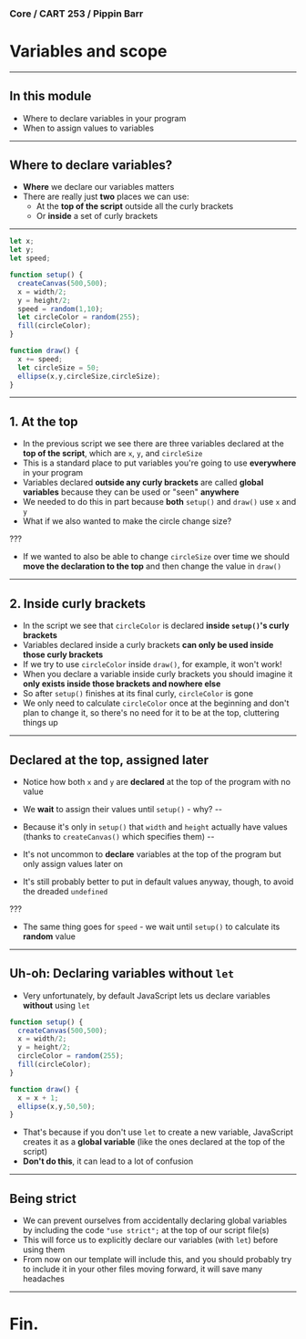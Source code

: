 ### Core / CART 253 / Pippin Barr

# Variables and scope

---

## In this module

- Where to declare variables in your program
- When to assign values to variables

---

## Where to declare variables?

- __Where__ we declare our variables matters
- There are really just __two__ places we can use:
  - At the __top of the script__ outside all the curly brackets
  - Or __inside__ a set of curly brackets

---

```javascript
let x;
let y;
let speed;

function setup() {
  createCanvas(500,500);
  x = width/2;
  y = height/2;
  speed = random(1,10);
  let circleColor = random(255);
  fill(circleColor);
}

function draw() {
  x += speed;
  let circleSize = 50;
  ellipse(x,y,circleSize,circleSize);
}
```

---

## 1. At the top

- In the previous script we see there are three variables declared at the __top of the script__, which are `x`, `y`, and `circleSize`
- This is a standard place to put variables you're going to use __everywhere__ in your program
- Variables declared __outside any curly brackets__ are called __global variables__ because they can be used or "seen" __anywhere__
- We needed to do this in part because __both__ `setup()` and `draw()` use `x` and `y`
- What if we also wanted to make the circle change size?

???

- If we wanted to also be able to change `circleSize` over time we should __move the declaration to the top__ and then change the value in `draw()`

---

## 2. Inside curly brackets

- In the script we see that `circleColor` is declared __inside `setup()`'s curly brackets__
- Variables declared inside a curly brackets __can only be used inside those curly brackets__
- If we try to use `circleColor` inside `draw()`, for example, it won't work!
- When you declare a variable inside curly brackets you should imagine it __only exists inside those brackets and nowhere else__
- So after `setup()` finishes at its final curly, `circleColor` is gone
- We only need to calculate `circleColor` once at the beginning and don't plan to change it, so there's no need for it to be at the top, cluttering things up

---

## Declared at the top, assigned later

- Notice how both `x` and `y` are __declared__ at the top of the program with no value
- We __wait__ to assign their values until `setup()` - why?
--

- Because it's only in `setup()` that `width` and `height` actually have values (thanks to `createCanvas()` which specifies them)
--

- It's not uncommon to __declare__ variables at the top of the program but only assign values later on
- It's still probably better to put in default values anyway, though, to avoid the dreaded `undefined`

???

- The same thing goes for `speed` - we wait until `setup()` to calculate its __random__ value

---

## Uh-oh: Declaring variables without `let`

- Very unfortunately, by default JavaScript lets us declare variables __without__ using `let`

```javascript
function setup() {
  createCanvas(500,500);
  x = width/2;
  y = height/2;
  circleColor = random(255);
  fill(circleColor);
}

function draw() {
  x = x + 1;
  ellipse(x,y,50,50);
}
```

- That's because if you don't use `let` to create a new variable, JavaScript creates it as a __global variable__ (like the ones declared at the top of the script)
- __Don't do this__, it can lead to a lot of confusion

---

## Being strict

- We can prevent ourselves from accidentally declaring global variables by including the code `"use strict";` at the top of our script file(s)
- This will force us to explicitly declare our variables (with `let`) before using them
- From now on our template will include this, and you should probably try to include it in your other files moving forward, it will save many headaches

---

# Fin.
